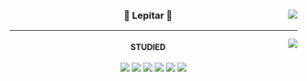 <!-- https://velog.io/@seondal/Github-Readme-%EA%BE%B8%EB%AF%B8%EA%B8%B0-%EC%B4%9D%EC%A0%95%EB%A6%AC#%EC%99%84%EC%84%B1 -->

<div align="center">
  
  <a href="https://suave-lilac-075.notion.site/b1ac3609f8a946c3a1939b5d46211e44?v=cc0f75ec13e54868a33bb57336fb9ee8"><img align="right" src="https://github-readme-stats.vercel.app/api/top-langs/?username=moJobSrc&theme=dracula&exclude_repo=Computer-Science-Engineering&layout=compact&langs_count=10"/></a>
  
  ### 🐢 Lepitar 🐢 
  
  ---
  <img align="right" src="https://github-readme-stats.vercel.app/api?username=moJobSrc&show_icons=true&theme=tokyonight&hide_rank=true&hide_title=true"/>

  #### STUDIED
  
  <img src="https://img.shields.io/badge/HTML5-E34F26?style=flat-square&logo=HTML5&logoColor=white"/></a>
  <img src="https://img.shields.io/badge/CSS3-1572B6?style=flat-square&logo=CSS3&logoColor=white"/></a>
  <img src="https://img.shields.io/badge/JavaScript-F7DF1E?style=flat-square&logo=JavaScript&logoColor=white"/></a>
  <img src="https://img.shields.io/badge/Android-3DDC84?style=flat-square&logo=Android&logoColor=white"/></a>
  <img src="https://img.shields.io/badge/MySQL-4479A1?style=flat-square&logo=MySQL&logoColor=white"/></a> 
  <img src="https://img.shields.io/badge/c++-00599C?style=flat-square&logo=c%2B%2B&logoColor=white"/></a>
  
  <br>
 
</div>
